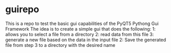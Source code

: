 # guirepo
This is a repo to test the basic gui capabilities of the PyQT5 Pythong Gui Framework
The idea is to create a simple gui that does the following:
1: allows you to select a file from a directory 
2: read data from this file
3: generate a new file based on the data in the input file 
2: Save the generated file from step 3 to a directory with the desired name
